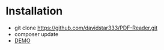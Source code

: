 # Installation
- git clone https://github.com/davidstar333/PDF-Reader.git
- composer update
- [DEMO](https://test.hopeisfar.live)